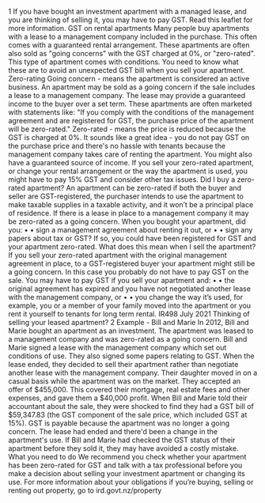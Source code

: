 1 If you have bought an investment apartment with a managed lease, and you are thinking of selling it, you may have to pay GST. Read this leaflet for more information. GST on rental apartments Many people buy apartments with a lease to a management company included in the purchase. This often comes with a guaranteed rental arrangement. These apartments are often also sold as "going concerns" with the GST charged at 0%, or "zero-rated". This type of apartment comes with conditions. You need to know what these are to avoid an unexpected GST bill when you sell your apartment. Zero-rating Going concern - means the apartment is considered an active business. An apartment may be sold as a going concern if the sale includes a lease to a management company. The lease may provide a guaranteed income to the buyer over a set term. These apartments are often marketed with statements like: "If you comply with the conditions of the management agreement and are registered for GST, the purchase price of the apartment will be zero-rated." Zero-rated - means the price is reduced because the GST is charged at 0%. It sounds like a great idea - you do not pay GST on the purchase price and there's no hassle with tenants because the management company takes care of renting the apartment. You might also have a guaranteed source of income. If you sell your zero-rated apartment, or change your rental arrangement or the way the apartment is used, you might have to pay 15% GST and consider other tax issues. Did I buy a zero-rated apartment? An apartment can be zero-rated if both the buyer and seller are GST-registered, the purchaser intends to use the apartment to make taxable supplies in a taxable activity, and it won’t be a principal place of residence. If there is a lease in place to a management company it may be zero-rated as a going concern. When you bought your apartment, did you: • • sign a management agreement about renting it out, or • • sign any papers about tax or GST? If so, you could have been registered for GST and your apartment zero-rated. What does this mean when I sell the apartment? If you sell your zero-rated apartment with the original management agreement in place, to a GST-registered buyer your apartment might still be a going concern. In this case you probably do not have to pay GST on the sale. You may have to pay GST if you sell your apartment and: • • the original agreement has expired and you have not negotiated another lease with the management company, or • • you change the way it’s used, for example, you or a member of your family moved into the apartment or you rent it yourself to tenants for long term rental. IR498 July 2021 Thinking of selling your leased apartment? 2 Example - Bill and Marie In 2012, Bill and Marie bought an apartment as an investment. The apartment was leased to a management company and was zero-rated as a going concern. Bill and Marie signed a lease with the management company which set out conditions of use. They also signed some papers relating to GST. When the lease ended, they decided to sell their apartment rather than negotiate another lease with the management company. Their daughter moved in on a casual basis while the apartment was on the market. They accepted an offer of $455,000. This covered their mortgage, real estate fees and other expenses, and gave them a $40,000 profit. When Bill and Marie told their accountant about the sale, they were shocked to find they had a GST bill of $59,347.83 (the GST component of the sale price, which included GST at 15%). GST is payable because the apartment was no longer a going concern. The lease had ended and there'd been a change in the apartment's use. If Bill and Marie had checked the GST status of their apartment before they sold it, they may have avoided a costly mistake. What you need to do We recommend you check whether your apartment has been zero-rated for GST and talk with a tax professional before you make a decision about selling your investment apartment or changing its use. For more information about your obligations if you’re buying, selling or renting out property, go to ird.govt.nz/property